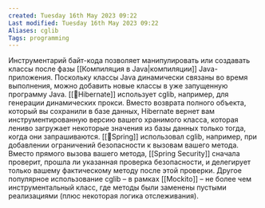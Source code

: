 ```yaml
---
created: Tuesday 16th May 2023 09:22
Last modified: Tuesday 16th May 2023 09:22
Aliases: cglib
Tags: programming
---
```


Инструментарий байт-кода позволяет манипулировать или создавать классы после фазы [[Компиляция в Java|компиляции]] Java-приложения. 
Поскольку классы Java динамически связаны во время выполнения, можно добавить новые классы в уже запущенную программу Java. [[📙Hibernate]] использует cglib, например, для генерации динамических прокси.
Вместо возврата полного объекта, который вы сохранили в базе данных, Hibernate вернет вам инструментированную версию вашего хранимого класса, которая лениво загружает некоторые значения из базы данных только тогда, когда они запрашиваются. 
[[📙Spring]] использовал cglib, например, при добавлении ограничений безопасности к вызовам вашего метода. Вместо прямого вызова вашего метода, [[Spring Security]] сначала проверит, прошла ли указанная проверка безопасности, и делегирует только вашему фактическому методу после этой проверки. Другое популярное использование cglib – в рамках [[Mockito]] – не более чем инструментальный класс, где методы были заменены пустыми реализациями (плюс некоторая логика отслеживания).

